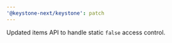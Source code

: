 ```yaml
---
'@keystone-next/keystone': patch
---
```


Updated items API to handle static `false` access control.

